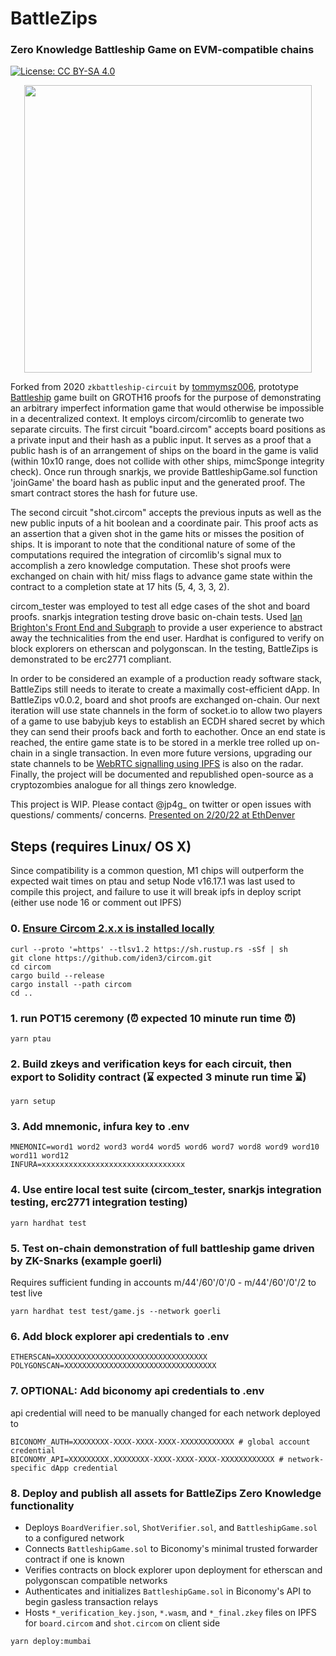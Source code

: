 # BattleZips
### Zero Knowledge Battleship Game on EVM-compatible chains
[![License: CC BY-SA 4.0](https://img.shields.io/badge/License-CC%20BY--SA%204.0-lightgrey.svg)](https://creativecommons.org/licenses/by-sa/4.0/)

<p align="center">
  <img width="460" height="460" src="battlezips.png">
</p>

Forked from 2020 `zkbattleship-circuit` by [tommymsz006](https://github.com/tommymsz006/zkbattleship), prototype [Battleship](https://en.wikipedia.org/wiki/Battleship_(game)) game built on GROTH16 proofs for the purpose of demonstrating an arbitrary imperfect information game that would otherwise be impossible in a decentralized context. It employs circom/circomlib to generate two separate circuits. The first circuit "board.circom" accepts board positions as a private input and their hash as a public input. It serves as a proof that a public hash is of an arrangement of ships on the board in the game is valid (within 10x10 range, does not collide with other ships, mimcSponge integrity check). Once run through snarkjs, we provide BattleshipGame.sol function 'joinGame' the board hash as public input and the generated proof. The smart contract stores the hash for future use. 

The second circuit "shot.circom" accepts the previous inputs as well as the new public inputs of a hit boolean and a coordinate pair. This proof acts as an assertion that a given shot in the game hits or misses the position of ships. It is imporant to note that the conditional nature of some of the computations required the integration of circomlib's signal mux to accomplish a zero knowledge computation. These shot proofs were exchanged on chain with hit/ miss flags to advance game state within the contract to a completion state at 17 hits (5, 4, 3, 3, 2). 

circom_tester was employed to test all edge cases of the shot and board proofs. snarkjs integration testing drove basic on-chain tests. Used [Ian Brighton's Front End and Subgraph](https://github.com/Ian-Bright/battlezip-frontend) to provide a user experience to abstract away the technicalities from the end user. Hardhat is configured to verify on block explorers on etherscan and polygonscan. In the testing, BattleZips is demonstrated to be erc2771 compliant.

In order to be considered an example of a production ready software stack, BattleZips still needs to iterate to create a maximally cost-efficient dApp. In BattleZips v0.0.2, board and shot proofs are exchanged on-chain. Our next iteration will use state channels in the form of socket.io to allow two players of a game to use babyjub keys to establish an ECDH shared secret by which they can send their proofs back and forth to eachother. Once an end state is reached, the entire game state is to be stored in a merkle tree rolled up on-chain in a single transaction. In even more future versions, upgrading our state channels to be [WebRTC signalling using IPFS](https://github.com/cretz/webrtc-ipfs-signaling) is also on the radar. Finally, the project will be documented and republished open-source as a cryptozombies analogue for all things zero knowledge.

This project is WIP. Please contact @jp4g_ on twitter or open issues with questions/ comments/ concerns. [Presented on 2/20/22 at EthDenver](https://youtu.be/f_qu2Z0vc9M?t=1249)

## Steps (requires Linux/ OS X)
Since compatibility is a common question, M1 chips will outperform the expected wait times on ptau and setup
Node v16.17.1 was last used to compile this project, and failure to use it will break ipfs in deploy script (either use node 16 or comment out IPFS)

### 0. [Ensure Circom 2.x.x is installed locally](https://github.com/iden3/circom/blob/master/mkdocs/docs/getting-started/installation.md)
```
curl --proto '=https' --tlsv1.2 https://sh.rustup.rs -sSf | sh
git clone https://github.com/iden3/circom.git
cd circom
cargo build --release
cargo install --path circom
cd ..
```
### 1. run POT15 ceremony (⏰ expected 10 minute run time ⏰)
```
yarn ptau
```
### 2. Build zkeys and verification keys for each circuit, then export to Solidity contract (⌛ expected 3 minute run time ⌛)
```
yarn setup
```
### 3. Add mnemonic, infura key to .env
```
MNEMONIC=word1 word2 word3 word4 word5 word6 word7 word8 word9 word10 word11 word12
INFURA=xxxxxxxxxxxxxxxxxxxxxxxxxxxxxxxx
```
### 4. Use entire local test suite (circom_tester, snarkjs integration testing, erc2771 integration testing)
```
yarn hardhat test
```
### 5. Test on-chain demonstration of full battleship game driven by ZK-Snarks (example goerli)
Requires sufficient funding in accounts m/44'/60'/0'/0 - m/44'/60'/0'/2 to test live
```
yarn hardhat test test/game.js --network goerli
```
### 6. Add block explorer api credentials to .env
```
ETHERSCAN=XXXXXXXXXXXXXXXXXXXXXXXXXXXXXXXXXX
POLYGONSCAN=XXXXXXXXXXXXXXXXXXXXXXXXXXXXXXXXXX
```
### 7. OPTIONAL: Add biconomy api credentials to .env
api credential will need to be manually changed for each network deployed to
```
BICONOMY_AUTH=XXXXXXXX-XXXX-XXXX-XXXX-XXXXXXXXXXXX # global account credential
BICONOMY_API=XXXXXXXXX.XXXXXXXX-XXXX-XXXX-XXXX-XXXXXXXXXXXX # network-specific dApp credential
```
### 8. Deploy and publish all assets for BattleZips Zero Knowledge functionality
 * Deploys `BoardVerifier.sol`, `ShotVerifier.sol`, and `BattleshipGame.sol` to a configured network
 * Connects `BattleshipGame.sol` to Biconomy's minimal trusted forwarder contract if one is known
 * Verifies contracts on block explorer upon deployment for etherscan and polygonscan compatible networks
 * Authenticates and initializes `BattleshipGame.sol` in Biconomy's API to begin gasless transaction relays
 * Hosts `*_verification_key.json`, `*.wasm`, and `*_final.zkey` files on IPFS for `board.circom` and `shot.circom` on client side
```
yarn deploy:mumbai
```

